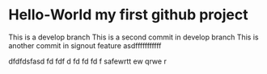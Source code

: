 # Hello-World my first github project 
This is a develop branch 
This is a second commit in develop branch 
This is another commit in signout feature
asdfffffffffff


dfdfdsfasd
fd
fdf
d
fd
fd
fd
f
safewrtt
ew
qrwe
r